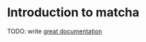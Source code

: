 # Introduction to matcha

TODO: write [great documentation](http://jacobian.org/writing/what-to-write/)
